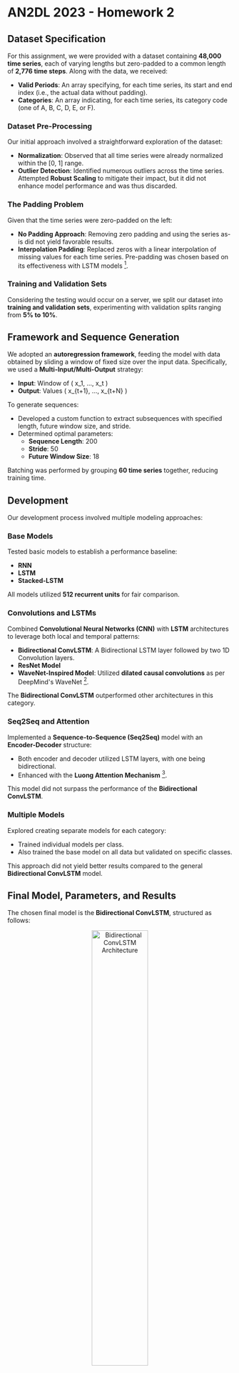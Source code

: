 # AN2DL 2023 - Homework 2

## Dataset Specification

For this assignment, we were provided with a dataset containing **48,000 time series**, each of varying lengths but zero-padded to a common length of **2,776 time steps**. Along with the data, we received:

- **Valid Periods**: An array specifying, for each time series, its start and end index (i.e., the actual data without padding).
- **Categories**: An array indicating, for each time series, its category code (one of A, B, C, D, E, or F).

### Dataset Pre-Processing

Our initial approach involved a straightforward exploration of the dataset:

- **Normalization**: Observed that all time series were already normalized within the [0, 1] range.
- **Outlier Detection**: Identified numerous outliers across the time series. Attempted **Robust Scaling** to mitigate their impact, but it did not enhance model performance and was thus discarded.

### The Padding Problem

Given that the time series were zero-padded on the left:

- **No Padding Approach**: Removing zero padding and using the series as-is did not yield favorable results.
- **Interpolation Padding**: Replaced zeros with a linear interpolation of missing values for each time series. Pre-padding was chosen based on its effectiveness with LSTM models [^1].

### Training and Validation Sets

Considering the testing would occur on a server, we split our dataset into **training and validation sets**, experimenting with validation splits ranging from **5% to 10%**.

## Framework and Sequence Generation

We adopted an **autoregression framework**, feeding the model with data obtained by sliding a window of fixed size over the input data. Specifically, we used a **Multi-Input/Multi-Output** strategy:

- **Input**: Window of \( x_1, ..., x_t \)
- **Output**: Values \( x_{t+1}, ..., x_{t+N} \)

To generate sequences:

- Developed a custom function to extract subsequences with specified length, future window size, and stride.
- Determined optimal parameters:
  - **Sequence Length**: 200
  - **Stride**: 50
  - **Future Window Size**: 18

Batching was performed by grouping **60 time series** together, reducing training time.

## Development

Our development process involved multiple modeling approaches:

### Base Models

Tested basic models to establish a performance baseline:

- **RNN**
- **LSTM**
- **Stacked-LSTM**

All models utilized **512 recurrent units** for fair comparison.

### Convolutions and LSTMs

Combined **Convolutional Neural Networks (CNN)** with **LSTM** architectures to leverage both local and temporal patterns:

- **Bidirectional ConvLSTM**: A Bidirectional LSTM layer followed by two 1D Convolution layers.
- **ResNet Model**
- **WaveNet-Inspired Model**: Utilized **dilated causal convolutions** as per DeepMind's WaveNet [^2].

The **Bidirectional ConvLSTM** outperformed other architectures in this category.

### Seq2Seq and Attention

Implemented a **Sequence-to-Sequence (Seq2Seq)** model with an **Encoder-Decoder** structure:

- Both encoder and decoder utilized LSTM layers, with one being bidirectional.
- Enhanced with the **Luong Attention Mechanism** [^3].

This model did not surpass the performance of the **Bidirectional ConvLSTM**.

### Multiple Models

Explored creating separate models for each category:

- Trained individual models per class.
- Also trained the base model on all data but validated on specific classes.

This approach did not yield better results compared to the general **Bidirectional ConvLSTM** model.

## Final Model, Parameters, and Results

The chosen final model is the **Bidirectional ConvLSTM**, structured as follows:

<p align="center">
  <img src="https://drive.google.com/uc?export=view&id=1qtTPLOLixGq3GFMyOBWptCci3hdscmth" alt="Bidirectional ConvLSTM Architecture" width="50%">
</p>

**Hyperparameters:**

- **Input Window Size**: 200
- **Output Window Size**: 18
- **Learning Rate**: 1e-3 (with reduction on plateau up to 1e-7)
- **LSTM Units**: 512

**Performance Metrics:**
<p align="center">
  <img src="https://drive.google.com/uc?export=view&id=1uQCVrJfQrCmCxyBTfB8lnm8I_3374qHC" alt="Performance Metrics" width="50%">
</p>
---

[^1]: *Reference for Pre-padding*: [Pre-padding in LSTM Models](https://arxiv.org/abs/1503.04069)

[^2]: *WaveNet Paper*: [WaveNet: A Generative Model for Raw Audio](https://arxiv.org/abs/1609.03499)

[^3]: *Luong Attention*: [Effective Approaches to Attention-based Neural Machine Translation](https://arxiv.org/abs/1508.04025)
